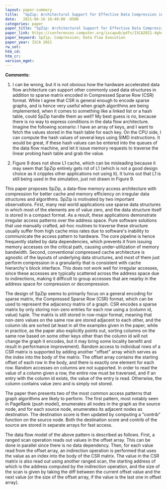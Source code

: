 ```yaml
---
layout: paper-summary
title:  "SpZip: Architectural Support for Effective Data Compression in Irregular Applications"
date:   2021-06-16 16:48:00 -0500
categories: paper
paper_title: "SpZip: Architectural Support for Effective Data Compression in Irregular Applications"
paper_link: https://conferences.computer.org/iscapub/pdfs/ISCA2021-4ghucdBnCWYB7ES2Pe4YdT/333300b069/333300b069.pdf
paper_keyword: SpZip; Compression; Data Flow Execution
paper_year: ISCA 2021
rw_set:
htm_cd:
htm_cr:
version_mgmt:
---
```


**Comments:**

1. I can be wrong, but it is not obvious how the hardware accelerated data flow architecture can support other commonly
   used data structures in addition to sparse matrix encoded in Compressed Sparse Row (CSR) format. 
   While I agree that CSR is general enough to encode sparse graphs, and is hence very useful when
   graph algorithms are being implemented, when it comes to something like a linked list or a hash table, could 
   SpZip handle them as well? My best guess is no, because there is no way to express conditions in the data flow
   architecture.
   Imagine the following scenario: I have an array of keys, and I want to fetch the values stored in the hash table
   for each key.
   On the CPU side, I can compute the hash values of several keys using SIMD instructions. 
   It would be great, if these hash values can be entered into the queues of the data flow machine, and let it
   issue memory requests to traverse the linear probing hash table and grab the value.

2. Figure 9 does not show L1 cache, which can be misleading because it may seem that SpZip entirely gets rid of L1
   (which is not a good design choice as it cripples other applications not using it).
   It turns out that L1 is still being used in the simulation, just not drawn in Figure 9.

This paper proposes SpZip, a data-flow memory access architecture with compression for better cache and memory 
efficiency on irregular data structures and algorithms.
SpZip is motivated by two important observations.
First, many real world applications use sparse data structures in which most of the elements are of value zero,
and the data structure itself is stored in a compact format. As a result, these applications demonstrate irregular
access patterns over the address space. Pure software solutions that use manually crafted, ad-hoc routines to traverse 
these structure usually suffer from high cache miss rates due to software's inability to communicate the access pattern
to hardware. The core pipeline is hence frequently stalled by data dependencies, which prevents it from issuing
memory accesses on the critical path, causing under-utilization of memory bandwidth.
Second, conventional compressed cache architecture is agnostic of the layouts of underlying data structures, and most
of them just perform compression in a granularity that is consistent with cache hierarchy's block interface. 
This does not work well for irregular accesses, since these accesses are typically scattered across the address space
due to indirections, making it difficult to group accesses that are nearby in the address space for compression 
or decompression.

The design of SpZip seems to primarily focus on a general encoding for sparse matrix, the Compressed Sparse Row (CSR) 
format, which can be used to represent the adjacency matrix of a graph.
CSR encodes a sparse matrix by only storing non-zero entries for each row using a (column id, value) tuple.
The matrix is still stored in row-major format, meaning that non-zero values on the same row are stored adjacent
to each other, and the column ids are sorted (at least in all the examples given in the paper, while in practice,
as the paper also explicitly points out, sorting columns on the same row based on some other keys other than the 
column id will not change the graph it encodes, but it may bring some locality benefit and result in performance 
improvement). 
Random access to individual rows of a CSR matrix is supported by adding another "offset" array which serves as 
the index into the body of the matrix. The offset array contains the starting offset of each row in the body, and
there is exactly one element for each row. 
Random accesses on columns are not supported. In order to read the value of a column given a row, the entire row
must be traversed, and if an entry with the column id exists, the value of the entry is read. Otherwise, the column
contains value zero and is simply not stored.

The paper then presents two of the most common access patterns that graph algorithms are likely to perform. The
first pattern, most notably seen in PageRank (push model), enumerates all nodes in the graph as the source node, 
and for each source node, enumerates its adjacent nodes as destination. The destination score is then updated 
by computing a "contrib" function on the source node.
Both the destination score and contrib of the source are stored in separate arrays for fast access.

The data flow model of the above pattern is described as follows. First, a ranged scan operation reads out values
in the offset array. This can be done in parallel since there is no data dependency. Then, for each value read from 
the offset array, an indirection operation is performed that uses the value as an index into the body of the CSR
matrix. The value in the CSR matrix is also read out using another ranged scan, the starting address of which is 
the address computed by the indirection operation, and the size of the scan is given by taking the diff between
the current offset value and the next value (or the size of the offset array, if the value is the last one in
offset array).

